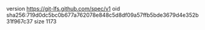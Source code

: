 version https://git-lfs.github.com/spec/v1
oid sha256:719d0dc5bc0b677a762078e848c5d8df09a57ffb5bde3679d4e352b31f967c37
size 1173
